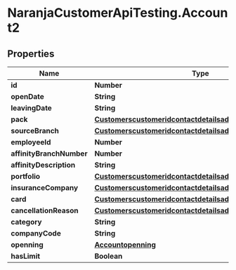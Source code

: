 # NaranjaCustomerApiTesting.Account2

## Properties

Name | Type | Description | Notes
------------ | ------------- | ------------- | -------------
**id** | **Number** |  | [optional] 
**openDate** | **String** |  | [optional] 
**leavingDate** | **String** |  | [optional] 
**pack** | [**Customerscustomeridcontactdetailsaddressescategoryidcity**](Customerscustomeridcontactdetailsaddressescategoryidcity.md) |  | [optional] 
**sourceBranch** | [**Customerscustomeridcontactdetailsaddressescategoryidcity**](Customerscustomeridcontactdetailsaddressescategoryidcity.md) |  | [optional] 
**employeeId** | **Number** |  | [optional] 
**affinityBranchNumber** | **Number** |  | [optional] 
**affinityDescription** | **String** |  | [optional] 
**portfolio** | [**Customerscustomeridcontactdetailsaddressescategoryidcity**](Customerscustomeridcontactdetailsaddressescategoryidcity.md) |  | [optional] 
**insuranceCompany** | [**Customerscustomeridcontactdetailsaddressescategoryidcity**](Customerscustomeridcontactdetailsaddressescategoryidcity.md) |  | [optional] 
**card** | [**Customerscustomeridcontactdetailsaddressescategoryidcity**](Customerscustomeridcontactdetailsaddressescategoryidcity.md) |  | [optional] 
**cancellationReason** | [**Customerscustomeridcontactdetailsaddressescategoryidcity**](Customerscustomeridcontactdetailsaddressescategoryidcity.md) |  | [optional] 
**category** | **String** |  | [optional] 
**companyCode** | **String** |  | [optional] 
**openning** | [**Accountopenning**](Accountopenning.md) |  | [optional] 
**hasLimit** | **Boolean** |  | [optional] 



